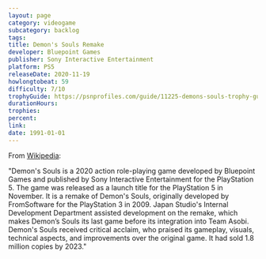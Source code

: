 ```yaml
---
layout: page
category: videogame
subcategory: backlog
tags:
title: Demon's Souls Remake
developer: Bluepoint Games
publisher: Sony Interactive Entertainment
platform: PS5
releaseDate: 2020-11-19
howlongtobeat: 59
difficulty: 7/10
trophyGuide: https://psnprofiles.com/guide/11225-demons-souls-trophy-guide
durationHours:
trophies:
percent:
link:
date: 1991-01-01
---
```


From [Wikipedia](https://en.wikipedia.org/wiki/Demon%27s_Souls_(2020_video_game)):

"Demon's Souls is a 2020 action role-playing game developed by Bluepoint Games and published by Sony Interactive Entertainment for the PlayStation 5. The game was released as a launch title for the PlayStation 5 in November. It is a remake of Demon's Souls, originally developed by FromSoftware for the PlayStation 3 in 2009. Japan Studio's Internal Development Department assisted development on the remake, which makes Demon’s Souls its last game before its integration into Team Asobi. Demon's Souls received critical acclaim, who praised its gameplay, visuals, technical aspects, and improvements over the original game. It had sold 1.8 million copies by 2023."
